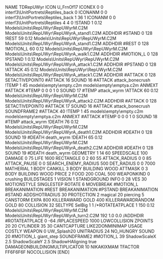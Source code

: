 NAME TDRepUWyr
ICON U_FrnOf17
ICONEX 0 0 interf3\UnitPortrets\Reptiles_back 0
ICONANM 0 0 interf3\UnitPortrets\Reptiles_back 1 36 1
ICONANM 0 0 interf3\UnitPortrets\Reptiles 4 4 0
!STAND          1 0.12 Models\Units\RepUWyr\RepUWyrM.C2M Models\Units\RepUWyr\RepUWyrA_stand1.C2M
ADDHDIR #STAND 0 128
!REST          59 0.12 Models\Units\RepUWyr\RepUWyrM.C2M Models\Units\RepUWyr\RepUWyrA_stand1.C2M
ADDHDIR #REST 0 128
!MOTION_L      60 0.12 Models\Units\RepUWyr\RepUWyrM.C2M Models\Units\RepUWyr\RepUWyrA_walk1.C2M
ADDHDIR #MOTION_L 0 128
!PSTAND        1  0.12 Models\Units\RepUWyr\RepUWyrM.C2M Models\Units\RepUWyr\RepUWyrA_attack1.C2M
ADDHDIR #PSTAND 0 128 
!ATTACK        45 0.12 Models\Units\RepUWyr\RepUWyrM.C2M Models\Units\RepUWyr\RepUWyrA_attack1.C2M
ADDHDIR #ATTACK 0 128
SETACTIVEPOINT0 #ATTACK 16
SOUND 16 #ATTACK attack_bonecrush
!TEMP  1 45 models\empty\empty.c2m models\empty\emptya.c2m
ANMEXT #ATTACK #TEMP 0 0 0 1 0
SOUND 17 #TEMP attack_wyrm
!ATTACK       60 0.12 Models\Units\RepUWyr\RepUWyrM.C2M Models\Units\RepUWyr\RepUWyrA_attack2.C2M
ADDHDIR #ATTACK 0 128
SETACTIVEPOINT0 #ATTACK 17
SOUND 16 #ATTACK attack_bonecrush
SOUNDFRAME2 #ATTACK 40
!TEMP  1 45 models\empty\empty.c2m models\empty\emptya.c2m
ANMEXT #ATTACK #TEMP 0 0 0 1 0
SOUND 18 #TEMP attack_wyrm
!DEATH         76 0.12 Models\Units\RepUWyr\RepUWyrM.C2M Models\Units\RepUWyr\RepUWyrA_death1.C2M
ADDHDIR #DEATH 0 128
SOUND 19 #DEATH death_wyrm
!DEATH         65 0.12 Models\Units\RepUWyr\RepUWyrM.C2M Models\Units\RepUWyr\RepUWyrA_death2.C2M
ADDHDIR #DEATH 0 128
SOUND 19 #DEATH death_wyrm
GEOMETRY 1 14 60
SPEEDSCALE 100
DAMAGE   0 75
LIFE     1600
RECTANGLE 0 2 60 55
ATTACK_RADIUS 0 0 85
ATTACK_PAUSE 0 0
SEARCH_ENEMY_RADIUS 500
DET_RADIUS 0 0 7000
MATHERIAL 1 BODY
CANKILL 3 BODY BUILDING WOOD
ATTMASK 0 3 BODY BUILDING WOOD 
PRICE 2 FOOD 200 COAL 500
WEAPONKIND 0 crushing
BUILDSTAGES 1
VISION 1
STANDGROUND
INFO 0 28
VES 30
MOTIONSTYLE SINGLESTEP
ROTATE 6
MOVEBREAK #MOTION_L
BREAKANIMATION #REST
BREAKANIMATION #PSTAND
BREAKANIMATION #STAND
ADDSHOTRADIUS 30
PROTECTION 2 magical 20 piercing 5
CANSTORM
EXPA 800
KILLERAWARD             GOLD 400
KILLERAWARDRANDOM       GOLD 80
COLLISION 32
SELTYPE SelBig 1 1
/*ROTATEATPLACE      1 150 0.12 Models\Units\RepUWyr\RepUWyrM.C2M Models\Units\RepUWyr\RepUWyrA_turn2.C2M 192 1.0 0.0
/ADDHDIR #ROTATEATPLACE 0 -64
/RPLACESPEED         1000
LOWCOLLISION
ZPOINTS 20 20
CYLINDER 35 30
CANTCAPTURE
LIKE2DONMINIMAP
USAGE COSTLY
WEAPON 0 UW_Splash20
UNITRADIUS 24
NO_HUNGRY
SOUND 20 #MOTION_L giant_step
SOUNDFRAME2 #MOTION_L 39
ShadowScaleX 2.5
ShadowScaleY 2.5
ShadowHAligning true
DAMAGEONBUILDINGMULTIPLICATOR 10
NIKAKIXMAM
TFACTOR FF6F6F6F
NOCOLLISION
[END]
